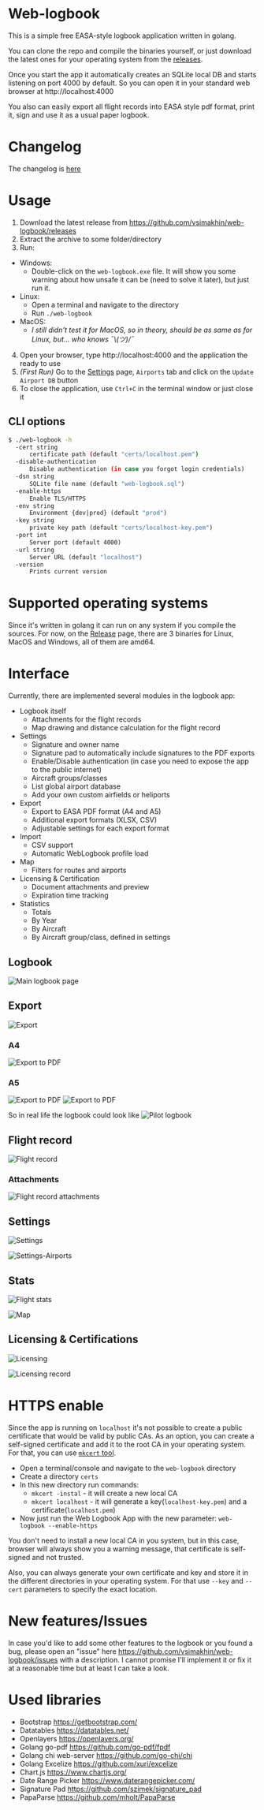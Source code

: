 # Web-logbook

This is a simple free EASA-style logbook application written in golang.

You can clone the repo and compile the binaries yourself, or just download the latest ones for your operating system from the [releases](https://github.com/vsimakhin/web-logbook/releases).

Once you start the app it automatically creates an SQLite local DB and starts listening on port 4000 by default. So you can open it in your standard web browser at http://localhost:4000

You also can easily export all flight records into EASA style pdf format, print it, sign and use it as a usual paper logbook.

# Changelog

The changelog is [here](https://github.com/vsimakhin/web-logbook/blob/main/CHANGELOG.md)

# Usage

1. Download the latest release from https://github.com/vsimakhin/web-logbook/releases
1. Extract the archive to some folder/directory
1. Run:
  * Windows:
    * Double-click on the `web-logbook.exe` file. It will show you some warning about how unsafe it can be (need to solve it later), but just run it.
  * Linux:
    * Open a terminal and navigate to the directory
    * Run `./web-logbook`
  * MacOS:
    * *I still didn't test it for MacOS, so in theory, should be as same as for Linux, but... who knows ¯\\_(ツ)_/¯*
4. Open your browser, type http://localhost:4000 and the application the ready to use
5. *(First Run)* Go to the [Settings](http://localhost:4000/settings) page, `Airports` tab and click on the `Update Airport DB` button
6. To close the application, use `Ctrl+C` in the terminal window or just close it

## CLI options
```sh
$ ./web-logbook -h
  -cert string
      certificate path (default "certs/localhost.pem")
  -disable-authentication
      Disable authentication (in case you forgot login credentials)
  -dsn string
      SQLite file name (default "web-logbook.sql")
  -enable-https
      Enable TLS/HTTPS
  -env string
      Environment {dev|prod} (default "prod")
  -key string
      private key path (default "certs/localhost-key.pem")
  -port int
      Server port (default 4000)
  -url string
      Server URL (default "localhost")
  -version
      Prints current version
```

# Supported operating systems

Since it's written in golang it can run on any system if you compile the sources. For now, on the [Release](https://github.com/vsimakhin/web-logbook/releases/latest) page, there are 3 binaries for Linux, MacOS and Windows, all of them are amd64.

# Interface

Currently, there are implemented several modules in the logbook app:
* Logbook itself
  * Attachments for the flight records
  * Map drawing and distance calculation for the flight record
* Settings
  * Signature and owner name
  * Signature pad to automatically include signatures to the PDF exports
  * Enable/Disable authentication (in case you need to expose the app to the public internet)
  * Aircraft groups/classes
  * List global airport database
  * Add your own custom airfields or heliports
* Export
  * Export to EASA PDF format (A4 and A5)
  * Additional export formats (XLSX, CSV)
  * Adjustable settings for each export format
* Import
  * CSV support
  * Automatic WebLogbook profile load
* Map
  * Filters for routes and airports
* Licensing & Certification
  * Document attachments and preview
  * Expiration time tracking
* Statistics
  * Totals
  * By Year
  * By Aircraft
  * By Aircraft group/class, defined in settings

## Logbook

![Main logbook page](https://github.com/vsimakhin/web-logbook-assets/raw/main/logbook-main.png)

## Export

![Export](https://github.com/vsimakhin/web-logbook-assets/raw/main/export.png)

### A4
![Export to PDF](https://github.com/vsimakhin/web-logbook-assets/raw/main/logbook-export.png)

### A5
![Export to PDF](https://github.com/vsimakhin/web-logbook-assets/raw/main/export-a5-a.png)
![Export to PDF](https://github.com/vsimakhin/web-logbook-assets/raw/main/export-a5-b.png)

So in real life the logbook could look like
![Pilot logbook](https://github.com/vsimakhin/web-logbook-assets/raw/main/logbook_irl.jpg)

## Flight record

![Flight record](https://github.com/vsimakhin/web-logbook-assets/raw/main/flight-record-example.png)

### Attachments
![Flight record attachments](https://github.com/vsimakhin/web-logbook-assets/raw/main/flight-record-example-attachments.png)

## Settings

![Settings](https://github.com/vsimakhin/web-logbook-assets/raw/main/settings.png)

![Settings-Airports](https://github.com/vsimakhin/web-logbook-assets/raw/main/settings-airports.png)

## Stats

![Flight stats](https://github.com/vsimakhin/web-logbook-assets/raw/main/stats.png)

![Map](https://github.com/vsimakhin/web-logbook-assets/raw/main/stats-map.png)

## Licensing & Certifications

![Licensing](https://github.com/vsimakhin/web-logbook-assets/raw/main/licensing.png)

![Licensing record](https://github.com/vsimakhin/web-logbook-assets/raw/main/licensing-record.png)

# HTTPS enable

Since the app is running on `localhost` it's not possible to create a public certificate that would be valid by public CAs. As an option, you can create a self-signed certificate and add it to the root CA in your operating system. For that, you can use [`mkcert` tool](https://github.com/FiloSottile/mkcert).

* Open a terminal/console and navigate to the `web-logbook` directory
* Create a directory `certs`
* In this new directory run commands:
  * `mkcert -instal` - it will create a new local CA
  * `mkcert localhost` - it will generate a key(`localhost-key.pem`) and a certificate(`localhost.pem`)
* Now just run the Web Logbook App with the new parameter: `web-logbook --enable-https`

You don't need to install a new local CA in you system, but in this case, browser will always show you a warning message, that certificate is self-signed and not trusted.

Also, you can always generate your own certificate and key and store it in the different directories in your operating system. For that use `--key` and `--cert` parameters to specify the exact location.

# New features/Issues

In case you'd like to add some other features to the logbook or you found a bug, please open an "issue" here https://github.com/vsimakhin/web-logbook/issues with a description. I cannot promise I'll implement it or fix it at a reasonable time but at least I can take a look.

# Used libraries

* Bootstrap https://getbootstrap.com/
* Datatables https://datatables.net/
* Openlayers https://openlayers.org/
* Golang go-pdf https://github.com/go-pdf/fpdf
* Golang chi web-server https://github.com/go-chi/chi
* Golang Excelize https://github.com/xuri/excelize
* Chart.js https://www.chartjs.org/
* Date Range Picker https://www.daterangepicker.com/
* Signature Pad https://github.com/szimek/signature_pad
* PapaParse https://github.com/mholt/PapaParse